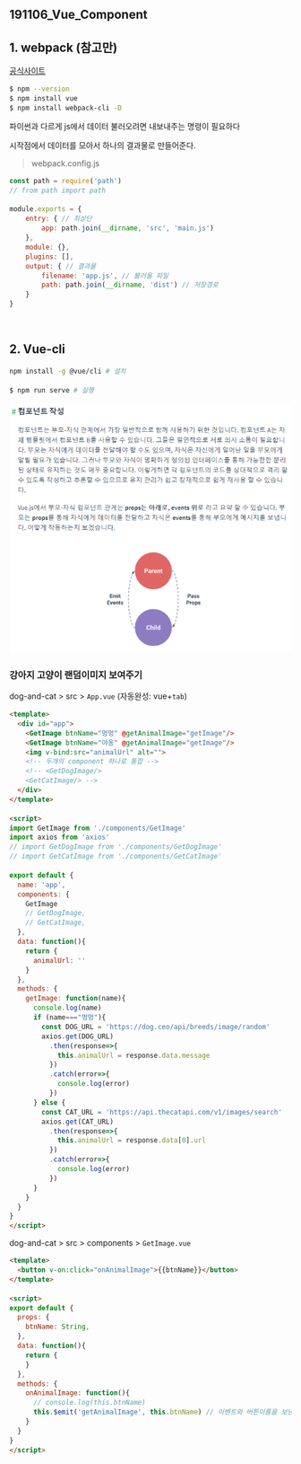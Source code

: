 ## 191106_Vue_Component

## 1. webpack (참고만)

[공식사이트](https://webpack.js.org/)

```bash
$ npm --version
$ npm install vue
$ npm install webpack-cli -D
```

파이썬과 다르게 js에서 데이터 불러오려면 내보내주는 명령이 필요하다

시작점에서 데이터를 모아서 하나의 결과물로 만들어준다.

> webpack.config.js

```js
const path = require('path')
// from path import path

module.exports = {
    entry: { // 최상단 
        app: path.join(__dirname, 'src', 'main.js')
    },
    module: {},
    plugins: [],
    output: { // 결과물
        filename: 'app.js', // 불러올 파일
        path: path.join(__dirname, 'dist') // 저장경로
    } 
}
```

<br>

## 2. Vue-cli

```bash
npm install -g @vue/cli # 설치

$ npm run serve # 실행
```

![1573025893833](assets/1573025893833.png)

### 강아지 고양이 랜덤이미지 보여주기

dog-and-cat > src > `App.vue` 	(자동완성: vue+`tab`)

```html
<template>
  <div id="app">
    <GetImage btnName="멍멍" @getAnimalImage="getImage"/>
    <GetImage btnName="야옹" @getAnimalImage="getImage"/>
    <img v-bind:src="animalUrl" alt="">
    <!-- 두개의 component 하나로 통합 -->
    <!-- <GetDogImage/>
    <GetCatImage/> -->
  </div>
</template>

<script>
import GetImage from './components/GetImage'
import axios from 'axios'
// import GetDogImage from './components/GetDogImage'
// import GetCatImage from './components/GetCatImage'

export default {
  name: 'app',
  components: {
    GetImage
    // GetDogImage,
    // GetCatImage,
  },
  data: function(){
    return {
      animalUrl: ''
    }
  },
  methods: {
    getImage: function(name){
      console.log(name)
      if (name==="멍멍"){
        const DOG_URL = 'https://dog.ceo/api/breeds/image/random'
        axios.get(DOG_URL)
          .then(response=>{
            this.animalUrl = response.data.message
          })
          .catch(error=>{
            console.log(error)
          })
      } else {
        const CAT_URL = 'https://api.thecatapi.com/v1/images/search'
        axios.get(CAT_URL)
          .then(response=>{
            this.animalUrl = response.data[0].url
          })
          .catch(error=>{
            console.log(error)
          })
      }
    }
  }
}
</script>
```

dog-and-cat > src > components > `GetImage.vue` 

```html
<template>
  <button v-on:click="onAnimalImage">{{btnName}}</button>
</template>

<script>
export default {
  props: {
    btnName: String,
  },
  data: function(){
    return {
    }
  }, 
  methods: {
    onAnimalImage: function(){
      // console.log(this.btnName)
      this.$emit('getAnimalImage', this.btnName) // 이벤트와 버튼이름을 보낸다.
    }
  }
}
</script>
```


